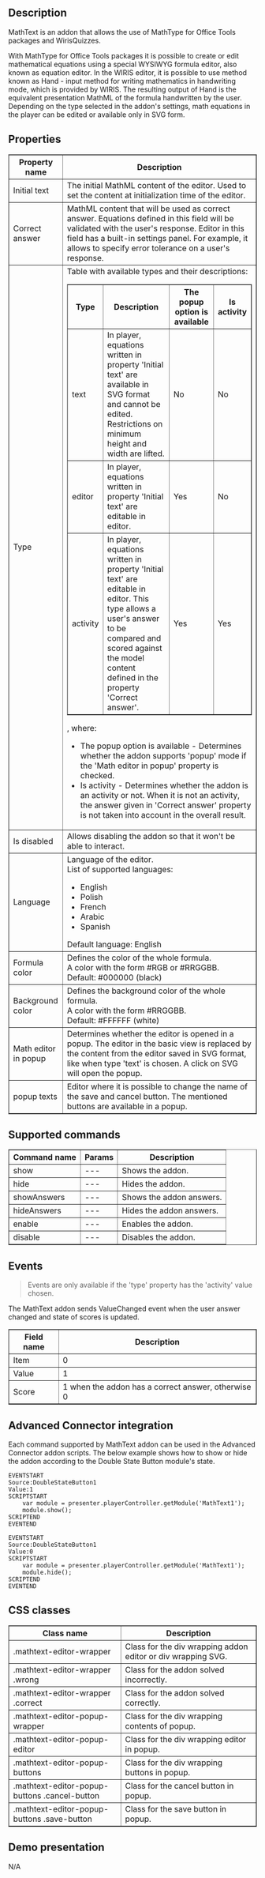 ## Description

MathText is an addon that allows the use of MathType for Office Tools packages and WirisQuizzes.

With MathType for Office Tools packages it is possible to create or edit mathematical equations using a special 
WYSIWYG formula editor, also known as equation editor. In the WIRIS editor, it is possible to use method known as 
Hand - input method for writing mathematics in handwriting mode, which is provided by WIRIS. 
The resulting output of Hand is the equivalent presentation MathML of the formula handwritten by the user. 
Depending on the type selected in the addon's settings, math equations in the player can be edited or available 
only in SVG form.

## Properties

<table border='1'>
    <tr>
        <th>Property name</th>
        <th>Description</th>
    </tr>
    <tr>
        <td>Initial text</td>
        <td>The initial MathML content of the editor. Used to set the content at initialization time of the editor.</td>
    </tr>
    <tr>
        <td>Correct answer</td>
        <td>MathML content that will be used as correct answer. Equations defined in this field will be validated with the 
            user's response. Editor in this field has a built-in settings panel. For example, it allows to specify 
            error tolerance on a user's response. 
        </td>
    </tr>
    <tr>
        <td>Type</td>
        <td>
            Table with available types and their descriptions:
            <table border='1'>
                <tbody>
                    <tr>
                        <th>Type</th>
                        <th>Description</th>
                        <th>The popup option is available</th>
                        <th>Is activity</th>
                    </tr>
                    <tr>
                        <td>text</td>
                        <td>In player, equations written in property 'Initial text' are available in SVG format and 
                            cannot be edited. Restrictions on minimum height and width are lifted.
                        </td>
                        <td>No</td>
                        <td>No</td>
                    </tr>
                    <tr>
                        <td>editor</td>
                        <td>In player, equations written in property 'Initial text' are editable in editor.</td>
                        <td>Yes</td>
                        <td>No</td>
                    </tr>
                    <tr>
                        <td>activity</td>
                        <td>In player, equations written in property 'Initial text' are editable in editor.
                            This type allows a user's answer to be compared and scored against the model content 
                            defined in the property 'Correct answer'.
                        </td>
                        <td>Yes</td>
                        <td>Yes</td>
                    </tr>
                </tbody>
            </table>
            , where:
            <ul>
                <li>The popup option is available - Determines whether the addon supports 'popup' mode if the 'Math editor in popup' property is checked.</li>
                <li>Is activity - Determines whether the addon is an activity or not. When it is not an activity, the answer given in 'Correct answer' property is not taken into account in the overall result.</li>
            </ul>
        </td>
    </tr>
    <tr>
        <td>Is disabled</td>
	    <td>Allows disabling the addon so that it won't be able to interact.</td>
    </tr>
    <tr>
        <td>Language</td>
        <td>Language of the editor.<br>
            List of supported languages: 
            <ul>
                <li>English</li>
                <li>Polish</li>
                <li>French</li>
                <li>Arabic</li>
                <li>Spanish</li>
            </ul>            
            Default language: English
        </td>
    </tr>
    <tr>
        <td>Formula color</td>
        <td>Defines the color of the whole formula.<br>
            A color with the form #RGB or #RRGGBB.<br>
            Default: #000000 (black)
        </td>
    </tr>
    <tr>
        <td>Background color</td>
        <td>Defines the background color of the whole formula.<br>
            A color with the form #RRGGBB.<br>
            Default: #FFFFFF (white)
        </td>
    </tr>
    <tr>
        <td>Math editor in popup</td>
        <td>Determines whether the editor is opened in a popup. The editor in the basic view is replaced by the 
            content from the editor saved in SVG format, like when type 'text' is chosen. 
            A click on SVG will open the popup.
        </td>
    </tr>
    <tr>
        <td>popup texts</td>
        <td>Editor where it is possible to change the name of the save and cancel button.
            The mentioned buttons are available in a popup.
        </td>
    </tr>
</table>

## Supported commands

<table border='1'>
    <tr>
        <th>Command name</th>
        <th>Params</th>
        <th>Description</th>
    </tr>
    <tr>
        <td>show</td>
        <td>---</td>
        <td>Shows the addon.</td>
    </tr>
    <tr>
        <td>hide</td>
        <td>---</td>
        <td>Hides the addon.</td>
    </tr>
    <tr>
        <td>showAnswers</td>
        <td>---</td>
        <td>Shows the addon answers.</td>
    </tr>
    <tr>
        <td>hideAnswers</td>
        <td>---</td>
        <td>Hides the addon answers.</td>
    </tr>
    <tr>
        <td>enable</td>
        <td>---</td>
        <td>Enables the addon.</td>
    </tr>
    <tr>
        <td>disable</td>
        <td>---</td>
        <td>Disables the addon.</td>
    </tr>
</table>

## Events

> Events are only available if the 'type' property has the 'activity' value chosen.

The MathText addon sends ValueChanged event when the user answer changed and state of scores is updated.

<table border='1'>
    <tr>
        <th>Field name</th>
        <th>Description</th>
    </tr>
    <tr>
        <td>Item</td>
        <td>0</td>
    </tr>
    <tr>
        <td>Value</td>
        <td>1</td>
    </tr>
    <tr>
        <td>Score</td>
        <td>1 when the addon has a correct answer, otherwise 0</td>
    </tr>
</table>

## Advanced Connector integration

Each command supported by MathText addon can be used in the Advanced Connector addon scripts. 
The below example shows how to show or hide the addon according to the Double State Button module's state.

    EVENTSTART
    Source:DoubleStateButton1
    Value:1
    SCRIPTSTART
        var module = presenter.playerController.getModule('MathText1');
        module.show();
	SCRIPTEND
    EVENTEND
    
	EVENTSTART
    Source:DoubleStateButton1
    Value:0
    SCRIPTSTART
        var module = presenter.playerController.getModule('MathText1');
        module.hide();
	SCRIPTEND
    EVENTEND

## CSS classes

<table border='1'>
    <tr>
        <th>Class name</th>
        <th>Description</th>
    </tr>
    <tr>
        <td>.mathtext-editor-wrapper</td>
        <td>Class for the div wrapping addon editor or div wrapping SVG.</td>
    </tr>
    <tr>
        <td>.mathtext-editor-wrapper .wrong</td>
        <td>Class for the addon solved incorrectly.</td>
    </tr>
    <tr>
        <td>.mathtext-editor-wrapper .correct</td>
        <td>Class for the addon solved correctly.</td>
    </tr>
    <tr>
        <td>.mathtext-editor-popup-wrapper</td>
        <td>Class for the div wrapping contents of popup.</td>
    </tr>
    <tr>
        <td>.mathtext-editor-popup-editor</td>
        <td>Class for the div wrapping editor in popup.</td>
    </tr>
    <tr>
        <td>.mathtext-editor-popup-buttons</td>
        <td>Class for the div wrapping buttons in popup.</td>
    </tr>
    <tr>
        <td>.mathtext-editor-popup-buttons .cancel-button</td>
        <td>Class for the cancel button in popup.</td>
    </tr>
    <tr>
        <td>.mathtext-editor-popup-buttons .save-button</td>
        <td>Class for the save button in popup.</td>
    </tr>
</table>

## Demo presentation

N/A
